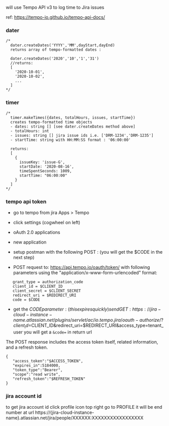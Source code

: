 will use Tempo API v3 to log time to Jira issues

ref: https://tempo-io.github.io/tempo-api-docs/

### dater
```
/*
  dater.createDates('YYYY','MM',dayStart,dayEnd)
  returns array of tempo-formatted dates :

  dater.createDates('2020','10','1','31')
  //returns:
  [
    '2020-10-01',
    '2020-10-02',
    ...
  ]
*/
```

### timer
```
/*
  timer.makeTimes({dates, totalHours, issues, startTime})
  creates tempo-formatted time objects
  - dates: string [] [see dater.createDates method above]
  - totalHours: int
  - issues: string [] jira issue ids i.e. ['DRM-1234','DRM-1235']
  - startTime: string with HH:MM:SS format : '06:00:00'

  returns:
  [
    {
      issueKey: 'issue-G',
      startDate: '2020-08-16',
      timeSpentSeconds: 1009,
      startTime: "06:00:00"
    } 
  ]
*/
```

### tempo api token
- go to tempo from jira Apps > Tempo
- click settings (cogwheel on left)
- oAuth 2.0 applications
- new application

- setup postman with the following POST : (you will get the $CODE in the next step)

- POST request to: https://api.tempo.io/oauth/token/
with following parameters using the "application/x-www-form-urlencoded" format:
```
   grant_type = authorization_code
   client_id = $CLIENT_ID
   client_secret = $CLIENT_SECRET
   redirect_uri = $REDIRECT_URI
   code = $CODE
```

- get the $CODE parameter : (this expires quickly)
send GET: https://{jira-cloud-instance-name}.atlassian.net/plugins/servlet/ac/io.tempo.jira/oauth-authorize/?client_id=$CLIENT_ID&redirect_uri=$REDIRECT_URI&access_type=tenant_user
you will get a `&code=` in return url

The POST response includes the access token itself, related information, and a refresh token.
```
{
   "access_token":"$ACCESS_TOKEN",
   "expires_in":5184000,
   "token_type":"Bearer",
   "scope":"read write",
   "refresh_token":"$REFRESH_TOKEN"
}
```

### jira account id
to get jira account id click profile icon top right go to PROFILE it will be end number at url https://{jira-cloud-instance-name}.atlassian.net/jira/people/XXXXXX:XXXXXXXXXXXXXXXXX